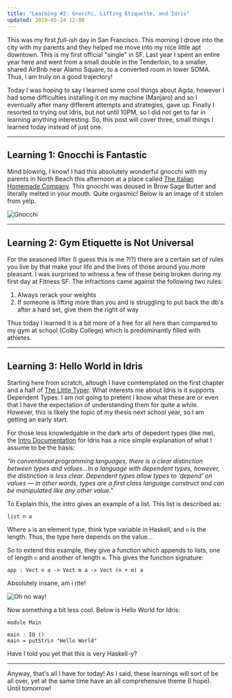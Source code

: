 ```yaml
---
title: "Learning #2: Gnocchi, Lifting Etiquette, and Idris"
updated: 2019-05-24 12:00
---
```


This was my first *full-ish* day in San Francisco. This morning I drove into the city with my parents and they helped me move into my nice little apt downtown. This is my first official "single" in SF. Last year I spent an entire year here and went from a small double in the Tenderloin, to a smaller, shared AirBnb near Alamo Square, to a converted room in lower SOMA. Thus, I am truly on a good trajectory!

Today I was hoping to say I learned some cool things about Agda, however I had some difficulties installing it on my machine (Manjaro) and so I eventually after many different attempts and strategies, gave up. Finally I resorted to trying out Idris, but not until 10PM, so I did not get to far in learning anything interesting. So, this post will cover three, small things I learned today instead of just one.

***

## Learning 1: Gnocchi is Fantastic

Mind blowing, I know! I had this absolutely wonderful gnocchi with my parents in North Beach this afternoon at a place called [The Italian Homemade Company](http://www.italianhomemadecompany.com/). This gnocchi was doused in Brow Sage Butter and literally melted in your mouth. Quite orgasmic! Below is an image of it stolen from yelp.

![Gnocchi](https://s3-media1.fl.yelpcdn.com/bphoto/CQF8O59tI8Fq3887JVXVCw/o.jpg)

***

## Learning 2: Gym Etiquette is Not Universal

For the seasoned lifter (I guess this is me ?!?) there are a certain set of rules you live by that make your life and the lives of those around you more pleasant. I was surprised to witness a few of these being broken during my first day at Fitness SF. The infractions came against the following two rules:

1. Always rerack your weights
2. If someone is lifting more than you and is struggling to put back the db's after a hard set, give them the right of way

Thus today I learned it is a bit more of a free for all here than compared to my gym at school (Colby College) which is predominantly filled with athletes.

***

## Learning 3: Hello World in Idris

Starting here from scratch, altough I have comtemplated on the first chapter and a half of [The Little Typer](http://thelittletyper.com/). What interests me about Idris is it supports Dependent Types. I am not going to pretent I know what these are or even that I have the expectation of understanding them for quite a while. However, this is likely the topic of my thesis next school year, so I am getting an early start.

For those less knowledgable in the dark arts of depedent types (like me), the [Intro Documentation](http://docs.idris-lang.org/en/latest/tutorial/introduction.html) for Idris has a nice simple explanation of what I assume to be the basis:

*"In conventional programming languages, there is a clear distinction between types and values...In a language with dependent types, however, the distinction is less clear. Dependent types allow types to 'depend' on values — in other words, types are a first class language construct and can be manipulated like any other value."*

To Explain this, the intro gives an example of a list. This list is described as:

```
list n a
```

Where `a` is an element type, think type variable in Haskell, and `n` is the length. Thus, the type here depends on the value...

So to extend this example, they give a function which appends to lists, one of length `n` and another of length `m`. This gives the function signature:

```
app : Vect n a -> Vect m a -> Vect (n + m) a
```

Absolutely insane, am i rite! 

![Oh no way!](https://media.giphy.com/media/3d0bbUl1Vyzb5aE41y/giphy.gif)

Now something a bit less cool. Below is Hello World for Idris:

```
module Main

main : IO ()
main = putStrLn "Hello World"
```

Have I told you yet that this is very Haskell-y?

***

Anyway, that's all I have for today! As I said, these learnings will sort of be all over, yet at the same time have an all comprehensive theme (I hope). Until tomorrow!
